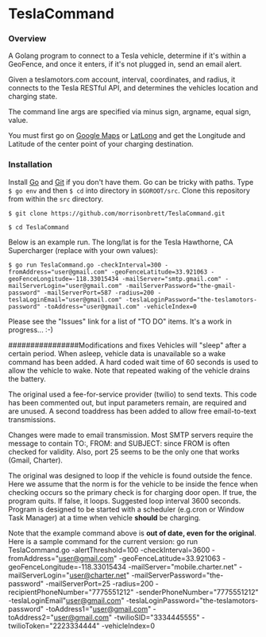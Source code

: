 # TeslaCommand

### Overview
A Golang program to connect to a Tesla vehicle, determine if it's within a GeoFence, and once it enters, if it's not plugged in, send an email alert.

Given a teslamotors.com account, interval, coordinates, and radius, it connects to the Tesla RESTful API, and determines the vehicles location and charging state.

The command line args are specified via minus sign, argname, equal sign, value.

You must first go on [Google Maps][1] or [LatLong][2] and get the Longitude and Latitude of the center point of your charging destination.

### Installation
Install [Go][3] and [Git][4] if you don't have them.  Go can be tricky with paths.  Type `$ go env` and then `$ cd` into directory in `$GOROOT/src`.  Clone this repository from within the `src` directory.

`$ git clone https://github.com/morrisonbrett/TeslaCommand.git`

`$ cd TeslaCommand`

Below is an example run.  The long/lat is for the Tesla Hawthorne, CA Supercharger (replace with your own values):

`$ go run TeslaCommand.go -checkInterval=300 -fromAddress="user@gmail.com" -geoFenceLatitude=33.921063 -geoFenceLongitude=-118.33015434 -mailServer="smtp.gmail.com" -mailServerLogin="user@gmail.com" -mailServerPassword="the-gmail-password" -mailServerPort=587 -radius=200 -teslaLoginEmail="user@gmail.com" -teslaLoginPassword="the-teslamotors-password" -toAddress="user@gmail.com" -vehicleIndex=0`

Please see the "Issues" link for a list of "TO DO" items.  It's a work in progress... :-)

[1]: https://support.google.com/maps/answer/18539?hl=en
[2]: http://www.latlong.net/
[3]: https://golang.org/
[4]: http://git-scm.com/download/

################Modifications and fixes
Vehicles will "sleep" after a certain period. When asleep, vehicle data is unavailable so a wake command has been added. 
A hard coded wait time of 60 seconds is used to allow the vehicle to wake. Note that repeated waking of the vehicle drains the battery.

The original used a fee-for-service provider (twilio) to send texts. This code has been commented out, but input parameters remain, are required and
are unused. A second toaddress has been added to allow free email-to-text transmissions.

Changes were made to email transmission. Most SMTP servers require the message to contain TO:, FROM: and SUBJECT: since FROM is often checked for 
validity. Also, port 25 seems to be the only one that works (Gmail, Charter).

The original was designed to loop if the vehicle is found outside the fence. Here we assume that the norm is for the vehicle to be inside the fence when checking occurs
so the primary check is for charging door open. If true, the program quits. If false, it loops. Suggested loop interval 3600 seconds. Program is
designed to be started with a scheduler (e.g.cron or Window Task Manager) at a time when vehicle **should** be charging.

Note that the example command above is **out of date, even for the original**. Here is a sample command for the current version:
go run TeslaCommand.go  -alertThreshold=100 -checkInterval=3600 -fromAddress="user@gmail.com" -geoFenceLatitude=33.921063 -geoFenceLongitude=-118.33015434 -mailServer="mobile.charter.net" -mailServerLogin="user@charter.net" -mailServerPassword="the-password" -mailServerPort=25 -radius=200 -recipientPhoneNumber="7775551212" -senderPhoneNumber="7775551212" -teslaLoginEmail"user@gmail.com" -teslaLoginPassword="the-teslamotors-password" -toAddress1="user@gmail.com" -toAddress2="user@gmail.com" -twilioSID="3334445555" -twilioToken="2223334444" -vehicleIndex=0


